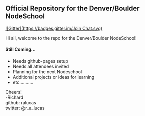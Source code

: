 Official Repository for the Denver/Boulder NodeSchool
---
[![Gitter](https://badges.gitter.im/Join Chat.svg)](https://gitter.im/nodeschool/denver-boulder?utm_source=badge&utm_medium=badge&utm_campaign=pr-badge&utm_content=badge)

Hi all, welcome to the repo for the Denver/Boulder NodeSchool!  

#### Still Coming...
* Needs github-pages setup
* Needs all attendees invited
* Planning for the next Nodeschool
* Additional projects or ideas for learning
* etc...........


Cheers!  
-Richard  
github: ralucas  
twitter: @r_a_lucas  
